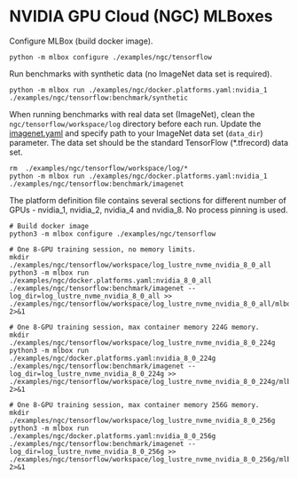 # NVIDIA GPU Cloud (NGC) MLBoxes

Configure MLBox (build docker image).
```shell script
python -m mlbox configure ./examples/ngc/tensorflow
```

Run benchmarks with synthetic data (no ImageNet data set is required).
```shell script
python -m mlbox run ./examples/ngc/docker.platforms.yaml:nvidia_1 ./examples/ngc/tensorflow:benchmark/synthetic
```

When running benchmarks with real data set (ImageNet), clean the `ngc/tensorflow/workspace/log` directory before each
run. Update the [imagenet.yaml](./tensorflow/tasks/benchmark/imagenet.yaml) and specify path to your ImageNet data set
(`data_dir`) parameter. The data set should be the standard TensorFlow (*.tfrecord) data set.
```shell script
rm  ./examples/ngc/tensorflow/workspace/log/*
python -m mlbox run ./examples/ngc/docker.platforms.yaml:nvidia_1 ./examples/ngc/tensorflow:benchmark/imagenet
```
The platform definition file contains several sections for different number of GPUs - nvidia_1, nvidia_2, nvidia_4 and
nvidia_8. No process pinning is used.

```shell script
# Build docker image
python3 -m mlbox configure ./examples/ngc/tensorflow

# One 8-GPU training session, no memory limits.
mkdir ./examples/ngc/tensorflow/workspace/log_lustre_nvme_nvidia_8_0_all
python3 -m mlbox run ./examples/ngc/docker.platforms.yaml:nvidia_8_0_all ./examples/ngc/tensorflow:benchmark/imagenet --log_dir=log_lustre_nvme_nvidia_8_0_all >> ./examples/ngc/tensorflow/workspace/log_lustre_nvme_nvidia_8_0_all/mlbox.log 2>&1

# One 8-GPU training session, max container memory 224G memory.
mkdir ./examples/ngc/tensorflow/workspace/log_lustre_nvme_nvidia_8_0_224g
python3 -m mlbox run ./examples/ngc/docker.platforms.yaml:nvidia_8_0_224g ./examples/ngc/tensorflow:benchmark/imagenet --log_dir=log_lustre_nvme_nvidia_8_0_224g >> ./examples/ngc/tensorflow/workspace/log_lustre_nvme_nvidia_8_0_224g/mlbox.log 2>&1 

# One 8-GPU training session, max container memory 256G memory.
mkdir ./examples/ngc/tensorflow/workspace/log_lustre_nvme_nvidia_8_0_256g
python3 -m mlbox run ./examples/ngc/docker.platforms.yaml:nvidia_8_0_256g ./examples/ngc/tensorflow:benchmark/imagenet --log_dir=log_lustre_nvme_nvidia_8_0_256g >> ./examples/ngc/tensorflow/workspace/log_lustre_nvme_nvidia_8_0_256g/mlbox.log 2>&1
```

